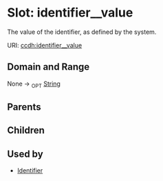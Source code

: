 
# Slot: identifier__value


The value of the identifier, as defined by the system.

URI: [ccdh:identifier__value](https://example.org/ccdh/identifier__value)


## Domain and Range

None ->  <sub>OPT</sub> [String](../types/String.md)

## Parents


## Children


## Used by

 * [Identifier](../classes/Identifier.md)
